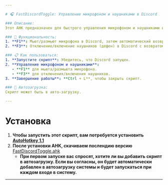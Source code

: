 ```yaml
---

# 🎧 FastDiscordToggle: Управление микрофоном и наушниками в Discord

### Описание:
Этот AHK предназначен для быстрого управления микрофоном и наушниками в Discord с помощью горячих клавиш. Скрипт позволяет быстро мьютить микрофон и отключать наушники, сохраняя активное окно.

### 🚀 Функциональность:
1. **F1**: Мьют/размьют микрофона в Discord, затем автоматический возврат к активному окну.
2. **F3**: Отключение/включение наушников (дефен) в Discord с возвратом к активному окну.

### 📋 Как пользоваться:
1. **Запустите скрипт**: Убедитесь, что Discord запущен.
2. **Управление микрофоном и наушниками**:
   - **F1** для мьюта/размьюта микрофона.
   - **F3** для отключения/включения наушников.
3. **Завершение работы**: **Ctrl + L**, чтобы закрыть скрипт.

### 📂 Автозагрузка:
Скрипт может быть в авто-загрузку.

---
```


# Установка 
1. **Чтобы запустить этот скрипт, вам потребуется установить [AutoHotkey 1.1](https://www.autohotkey.com/download/ahk-install.exe)**
2. **После установки AHK, скачиваем послендию версию** [FastDiscordToggle.ahk](https://github.com/0qX12/FastDiscordToggle/releases/download/ahk/FastDiscordToggle_V1.1.exe)
   - **При первом запуске вас спросят, хотите ли вы добавить скрипт в автозагрузку. Если вы согласны, он будет автоматически добавлен в автозагрузку системы и будет запускаться при каждом входе в систему.**

---
